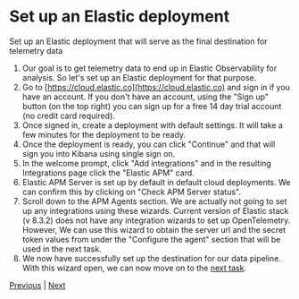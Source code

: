 # Set up an Elastic deployment
Set up an Elastic deployment that will serve as the final destination for telemetry data
 1. Our goal is to get telemetry data to end up in Elastic Observability for analysis. So let's set up an Elastic deployment for that purpose.
 2. Go to [https://cloud.elastic.co](https://cloud.elastic.co) and sign in if you have an account. If you don't have an account, using the "Sign up" button (on the top right) you can sign up for a free 14 day trial account (no credit card required).
 3. Once signed in, create a deployment with default settings. It will take a few minutes for the deployment to be ready.
 4. Once the deployment is ready, you can click "Continue" and that will sign you into Kibana using single sign on.
 5. In the welcome prompt, click "Add integrations" and in the resulting Integrations page click the "Elastic APM" card.
 6. Elastic APM Server is set up by default in default cloud deployments. We can confirm this by clicking on "Check APM Server status".
 7. Scroll down to the APM Agents section. We are actually not going to set up any integrations using these wizards. Current version of Elastic stack (v 8.3.2) does not have any integration wizards to set up OpenTelemetry. However, We can use this wizard to obtain the server url and the secret token values from under the "Configure the agent" section that will be used in the next task.
 8. We now have successfully set up the destination for our data pipeline. With this wizard open, we can now move on to the [next task](collect.md).

[Previous](Overview.md) \| [Next](collect.md)